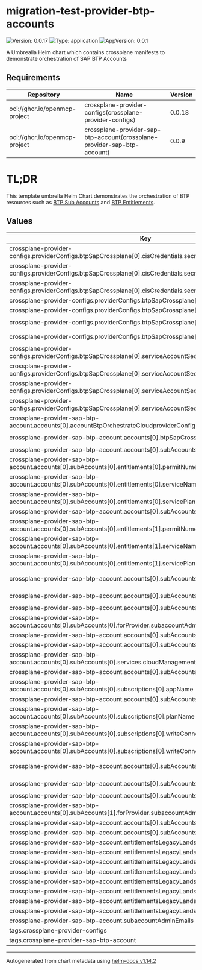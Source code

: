 

# migration-test-provider-btp-accounts

![Version: 0.0.17](https://img.shields.io/badge/Version-0.0.17-informational?style=flat-square) ![Type: application](https://img.shields.io/badge/Type-application-informational?style=flat-square) ![AppVersion: 0.0.1](https://img.shields.io/badge/AppVersion-0.0.1-informational?style=flat-square)

A Umbrealla Helm chart which contains crossplane manifests to demonstrate orchestration of SAP BTP Accounts

## Requirements

| Repository | Name | Version |
|------------|------|---------|
| oci://ghcr.io/openmcp-project | crossplane-provider-configs(crossplane-provider-configs) | 0.0.18 |
| oci://ghcr.io/openmcp-project | crossplane-provider-sap-btp-account(crossplane-provider-sap-btp-account) | 0.0.9 |
# TL;DR
This template umbrella Helm Chart demonstrates the orchestration of BTP resources such as [BTP Sub Accounts](https://learning.sap.com/learning-journeys/introducing-cloud-security-on-sap-business-technology-platform/using-global-accounts-and-subaccounts_fc42dbb5-5c5b-4903-a3f6-fed3d7f5ee22) and [BTP Entitlements](https://help.sap.com/docs/btp/sap-business-technology-platform/managing-entitlements-and-quotas-using-cockpit?locale=322080db84734e9b8812ede13703b83c.html).

## Values

| Key | Type | Default | Description |
|-----|------|---------|-------------|
| crossplane-provider-configs.providerConfigs.btpSapCrossplane[0].cisCredentials.secretRef.key | string | `"data"` |  |
| crossplane-provider-configs.providerConfigs.btpSapCrossplane[0].cisCredentials.secretRef.name | string | `"cis-provider-secret"` |  |
| crossplane-provider-configs.providerConfigs.btpSapCrossplane[0].cisCredentials.secretRef.namespace | string | `"default"` |  |
| crossplane-provider-configs.providerConfigs.btpSapCrossplane[0].cisCredentials.source | string | `"Secret"` |  |
| crossplane-provider-configs.providerConfigs.btpSapCrossplane[0].cliServerUrl | string | `"https://cli.btp.cloud.sap"` |  |
| crossplane-provider-configs.providerConfigs.btpSapCrossplane[0].globalAccountSubDomain | string | `"example1-aabb-1234-o987-3xampl3qwer6"` |  |
| crossplane-provider-configs.providerConfigs.btpSapCrossplane[0].providerConfigRefName | string | `"btp-account-provider-config"` |  |
| crossplane-provider-configs.providerConfigs.btpSapCrossplane[0].serviceAccountSecret.secretRef.key | string | `"credentials"` |  |
| crossplane-provider-configs.providerConfigs.btpSapCrossplane[0].serviceAccountSecret.secretRef.name | string | `"sa-provider-secret"` |  |
| crossplane-provider-configs.providerConfigs.btpSapCrossplane[0].serviceAccountSecret.secretRef.namespace | string | `"default"` |  |
| crossplane-provider-configs.providerConfigs.btpSapCrossplane[0].serviceAccountSecret.source | string | `"Secret"` |  |
| crossplane-provider-sap-btp-account.accounts[0].accountBtpOrchestrateCloudproviderConfigRefName | string | `"btp-account-provider-config"` |  |
| crossplane-provider-sap-btp-account.accounts[0].btpSapCrossplaneProviderConfigRefName | string | `"btp-account-provider-config"` |  |
| crossplane-provider-sap-btp-account.accounts[0].subAccounts[0].entitlements[0].name | string | `"auditlog-viewer"` |  |
| crossplane-provider-sap-btp-account.accounts[0].subAccounts[0].entitlements[0].permitNumericQuota | bool | `false` |  |
| crossplane-provider-sap-btp-account.accounts[0].subAccounts[0].entitlements[0].serviceName | string | `"auditlog-viewer"` |  |
| crossplane-provider-sap-btp-account.accounts[0].subAccounts[0].entitlements[0].servicePlanName | string | `"free"` |  |
| crossplane-provider-sap-btp-account.accounts[0].subAccounts[0].entitlements[1].name | string | `"cis-local"` |  |
| crossplane-provider-sap-btp-account.accounts[0].subAccounts[0].entitlements[1].permitNumericQuota | bool | `false` |  |
| crossplane-provider-sap-btp-account.accounts[0].subAccounts[0].entitlements[1].serviceName | string | `"cis"` |  |
| crossplane-provider-sap-btp-account.accounts[0].subAccounts[0].entitlements[1].servicePlanName | string | `"local"` |  |
| crossplane-provider-sap-btp-account.accounts[0].subAccounts[0].forProvider.description | string | `"Sub Account managed by OpenMCP & IaD from OpenMCP #2"` |  |
| crossplane-provider-sap-btp-account.accounts[0].subAccounts[0].forProvider.displayName | string | `"MCP #1 Blueprint Sub-Account #1"` |  |
| crossplane-provider-sap-btp-account.accounts[0].subAccounts[0].forProvider.region | string | `"eu01"` |  |
| crossplane-provider-sap-btp-account.accounts[0].subAccounts[0].forProvider.subaccountAdmins | list | `[]` |  |
| crossplane-provider-sap-btp-account.accounts[0].subAccounts[0].forProvider.subdomain | string | `"blueprint-test-1"` |  |
| crossplane-provider-sap-btp-account.accounts[0].subAccounts[0].name | string | `"subAccount1"` |  |
| crossplane-provider-sap-btp-account.accounts[0].subAccounts[0].services.cloudManagement | bool | `true` |  |
| crossplane-provider-sap-btp-account.accounts[0].subAccounts[0].services.serviceManager | bool | `true` |  |
| crossplane-provider-sap-btp-account.accounts[0].subAccounts[0].subscriptions[0].appName | string | `"auditlog-viewer"` |  |
| crossplane-provider-sap-btp-account.accounts[0].subAccounts[0].subscriptions[0].name | string | `"auditlog-viewer"` |  |
| crossplane-provider-sap-btp-account.accounts[0].subAccounts[0].subscriptions[0].planName | string | `"free"` |  |
| crossplane-provider-sap-btp-account.accounts[0].subAccounts[0].subscriptions[0].writeConnectionSecretToRef.name | string | `"auditlog-viewer"` |  |
| crossplane-provider-sap-btp-account.accounts[0].subAccounts[0].subscriptions[0].writeConnectionSecretToRef.namespace | string | `"default"` |  |
| crossplane-provider-sap-btp-account.accounts[0].subAccounts[1].forProvider.description | string | `"Sub Account managed by OpenMCP & IaD from OpenMCP #2 new"` |  |
| crossplane-provider-sap-btp-account.accounts[0].subAccounts[1].forProvider.displayName | string | `"MCP #1 Blueprint Sub-Account #2"` |  |
| crossplane-provider-sap-btp-account.accounts[0].subAccounts[1].forProvider.region | string | `"eu01"` |  |
| crossplane-provider-sap-btp-account.accounts[0].subAccounts[1].forProvider.subaccountAdmins | list | `[]` |  |
| crossplane-provider-sap-btp-account.accounts[0].subAccounts[1].forProvider.subdomain | string | `"blueprint-test-2"` |  |
| crossplane-provider-sap-btp-account.accounts[0].subAccounts[1].name | string | `"subAccount2"` |  |
| crossplane-provider-sap-btp-account.entitlementsLegacyLandscape[0].name | string | `"auditlog-viewer"` |  |
| crossplane-provider-sap-btp-account.entitlementsLegacyLandscape[0].permitNumericQuota | bool | `false` |  |
| crossplane-provider-sap-btp-account.entitlementsLegacyLandscape[0].serviceName | string | `"auditlog-viewer"` |  |
| crossplane-provider-sap-btp-account.entitlementsLegacyLandscape[0].servicePlanName | string | `"free"` |  |
| crossplane-provider-sap-btp-account.entitlementsLegacyLandscape[1].name | string | `"cis-local"` |  |
| crossplane-provider-sap-btp-account.entitlementsLegacyLandscape[1].permitNumericQuota | bool | `false` |  |
| crossplane-provider-sap-btp-account.entitlementsLegacyLandscape[1].serviceName | string | `"cis"` |  |
| crossplane-provider-sap-btp-account.entitlementsLegacyLandscape[1].servicePlanName | string | `"local"` |  |
| crossplane-provider-sap-btp-account.subaccountAdminEmails | list | `[]` |  |
| tags.crossplane-provider-configs | bool | `true` |  |
| tags.crossplane-provider-sap-btp-account | bool | `true` |  |

----------------------------------------------
Autogenerated from chart metadata using [helm-docs v1.14.2](https://github.com/norwoodj/helm-docs/releases/v1.14.2)